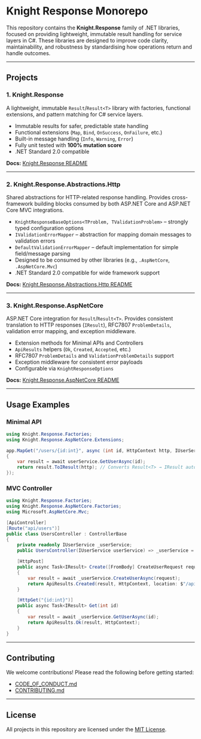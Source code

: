 # Knight Response Monorepo

This repository contains the **Knight.Response** family of .NET libraries, focused on providing lightweight, immutable result handling for service layers in C#. These libraries are designed to improve code clarity, maintainability, and robustness by standardising how operations return and handle outcomes.

---

## Projects

### 1. Knight.Response

A lightweight, immutable `Result`/`Result<T>` library with factories, functional extensions, and pattern matching for C# service layers.

* Immutable results for safer, predictable state handling
* Functional extensions (`Map`, `Bind`, `OnSuccess`, `OnFailure`, etc.)
* Built-in message handling (`Info`, `Warning`, `Error`)
* Fully unit tested with **100% mutation score**
* .NET Standard 2.0 compatible

**Docs:** [Knight.Response README](src/Knight.Response/README.md)

---

### 2. Knight.Response.Abstractions.Http

Shared abstractions for HTTP-related response handling. Provides cross-framework building blocks consumed by both ASP.NET Core and ASP.NET Core MVC integrations.

* `KnightResponseBaseOptions<TProblem, TValidationProblem>` – strongly typed configuration options
* `IValidationErrorMapper` – abstraction for mapping domain messages to validation errors
* `DefaultValidationErrorMapper` – default implementation for simple field/message parsing
* Designed to be consumed by other libraries (e.g., `.AspNetCore`, `.AspNetCore.Mvc`)
* .NET Standard 2.0 compatible for wide framework support

**Docs:** [Knight.Response.Abstractions.Http README](src/Knight.Response.Abstractions.Http/README.md)

---

### 3. Knight.Response.AspNetCore

ASP.NET Core integration for `Result`/`Result<T>`. Provides consistent translation to HTTP responses (`IResult`), RFC7807 `ProblemDetails`, validation error mapping, and exception middleware.

* Extension methods for Minimal APIs and Controllers
* `ApiResults` helpers (`Ok`, `Created`, `Accepted`, etc.)
* RFC7807 `ProblemDetails` and `ValidationProblemDetails` support
* Exception middleware for consistent error payloads
* Configurable via `KnightResponseOptions`

**Docs:** [Knight.Response.AspNetCore README](src/Knight.Response.AspNetCore/README.md)

---

## Usage Examples

### Minimal API

```csharp
using Knight.Response.Factories;
using Knight.Response.AspNetCore.Extensions;

app.MapGet("/users/{id:int}", async (int id, HttpContext http, IUserService userService) =>
{
    var result = await userService.GetUserAsync(id);
    return result.ToIResult(http); // Converts Result<T> → IResult automatically
});
```

### MVC Controller

```csharp
using Knight.Response.Factories;
using Knight.Response.AspNetCore.Factories;
using Microsoft.AspNetCore.Mvc;

[ApiController]
[Route("api/users")]
public class UsersController : ControllerBase
{
    private readonly IUserService _userService;
    public UsersController(IUserService userService) => _userService = userService;

    [HttpPost]
    public async Task<IResult> Create([FromBody] CreateUserRequest request)
    {
        var result = await _userService.CreateUserAsync(request);
        return ApiResults.Created(result, HttpContext, location: $"/api/users/{result.Value.Id}");
    }

    [HttpGet("{id:int}")]
    public async Task<IResult> Get(int id)
    {
        var result = await _userService.GetUserAsync(id);
        return ApiResults.Ok(result, HttpContext);
    }
}
```

---

## Contributing

We welcome contributions! Please read the following before getting started:

* [CODE\_OF\_CONDUCT.md](CODE_OF_CONDUCT.md)
* [CONTRIBUTING.md](CONTRIBUTING.md)

---

## License

All projects in this repository are licensed under the [MIT License](LICENSE).
